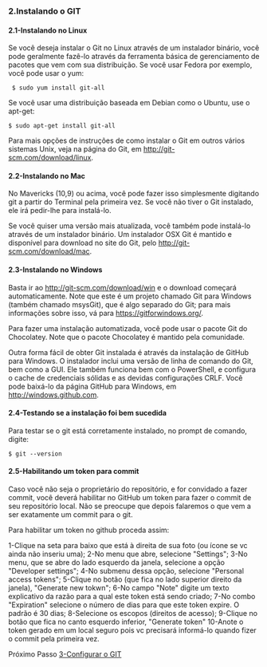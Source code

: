 ### 2.Instalando o GIT

#### 2.1-Instalando no  Linux

Se você deseja instalar o Git no Linux através de um instalador binário, você pode geralmente fazê-lo através da ferramenta básica de gerenciamento de pacotes que vem com sua distribuição. Se você usar Fedora por exemplo, você pode usar o yum:

` $ sudo yum install git-all`

Se você usar uma distribuição baseada em Debian como o Ubuntu, use o apt-get:

`$ sudo apt-get install git-all`

Para mais opções de instruções de como instalar o Git em outros vários sistemas Unix, veja na página do Git, em http://git-scm.com/download/linux.

#### 2.2-Instalando no Mac
No Mavericks (10,9) ou acima, você pode fazer isso simplesmente digitando git a partir do Terminal pela primeira vez. Se você não tiver o Git instalado, ele irá pedir-lhe para instalá-lo.

Se você quiser uma versão mais atualizada, você também pode instalá-lo através de um instalador binário. Um instalador OSX Git é mantido e disponível para download no site do Git, pelo http://git-scm.com/download/mac.

#### 2.3-Instalando no Windows
 Basta ir ao http://git-scm.com/download/win e o download começará automaticamente. Note que este é um projeto chamado Git para Windows (também chamado msysGit), que é algo separado do Git; para mais informações sobre isso, vá para https://gitforwindows.org/.

Para fazer uma instalação automatizada, você pode usar o pacote Git do Chocolatey. Note que o pacote Chocolatey é mantido pela comunidade.

Outra forma fácil de obter Git instalada é através da instalação de GitHub para Windows. O instalador inclui uma versão de linha de comando do Git, bem como a GUI. Ele também funciona bem com o PowerShell, e configura o cache de credenciais sólidas e as devidas configurações CRLF.  Você pode baixá-lo da página GitHub para Windows, em http://windows.github.com.

#### 2.4-Testando se a instalação foi bem sucedida

Para testar se o git está corretamente instalado, no prompt de comando, digite:

````
$ git --version
````


#### 2.5-Habilitando um token para commit

Caso você não seja o proprietário do repositório, e for convidado a fazer commit, você deverá habilitar no GitHub um token para fazer o commit de seu repositório local. Não se preocupe que depois falaremos o que vem a ser exatamente um commit para o git.

Para habilitar um token no github proceda assim:

1-Clique na seta para baixo que está à direita de sua foto (ou ícone se vc ainda não inseriu uma);
2-No menu que abre, selecione "Settings";
3-No menu, que se abre do lado esquerdo da janela, selecione a opção "Developer settings";
4-No submenu dessa opção, selecione "Personal access tokens";
5-Clique no botão (que fica no lado superior direito da janela), "Generate new tokwn";
6-No campo "Note" digite um texto explicativo da razão para a qual este token está sendo criado;
7-No combo "Expiration" selecione o número de dias para que este token expire. O padrão é 30 dias;
8-Selecione os escopos (direitos de acesso);
9-Clique no botão que fica no canto esquerdo inferior, "Generate token"
10-Anote o token gerado em um local seguro pois vc precisará informá-lo quando fizer o commit pela primeira vez.


Próximo Passo [3-Configurar o GIT](../3-Configuracao/README.md)
